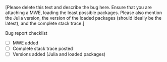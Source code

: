 [Please delete this text and describe the bug here. Ensure that you are attaching a MWE, loading the least possible packages. Please also mention the Julia version, the version of the loaded packages (should ideally be the latest), and the complete stack trace.]

Bug report checklist

- [ ] MWE added
- [ ] Complete stack trace posted
- [ ] Versions added (Julia and loaded packages)
